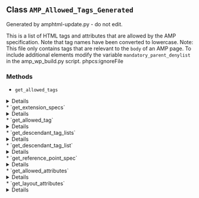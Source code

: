 ## Class `AMP_Allowed_Tags_Generated`

Generated by amphtml-update.py - do not edit.

This is a list of HTML tags and attributes that are allowed by the AMP specification. Note that tag names have been converted to lowercase.
 Note: This file only contains tags that are relevant to the `body` of an AMP page. To include additional elements modify the variable `mandatory_parent_denylist` in the amp_wp_build.py script.
 phpcs:ignoreFile

### Methods
* `get_allowed_tags`

<details>

```php
static public get_allowed_tags()
```

Get allowed tags.


</details>
* `get_extension_specs`

<details>

```php
static public get_extension_specs()
```

Get extension specs.


</details>
* `get_allowed_tag`

<details>

```php
static public get_allowed_tag( $node_name )
```

Get allowed tag.

Get the rules for a single tag so that the entire data structure needn&#039;t be passed around.


</details>
* `get_descendant_tag_lists`

<details>

```php
static public get_descendant_tag_lists()
```

Get descendant tag lists.


</details>
* `get_descendant_tag_list`

<details>

```php
static public get_descendant_tag_list( $name )
```

Get allowed descendant tag list for a tag.

Get the descendant rules for a single tag so that the entire data structure needn&#039;t be passed around.


</details>
* `get_reference_point_spec`

<details>

```php
static public get_reference_point_spec( $tag_spec_name )
```

Get reference point spec.


</details>
* `get_allowed_attributes`

<details>

```php
static public get_allowed_attributes()
```

Get list of globally-allowed attributes.


</details>
* `get_layout_attributes`

<details>

```php
static public get_layout_attributes()
```

Get layout attributes.


</details>
